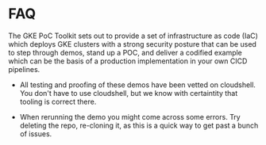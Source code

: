 # FAQ

The GKE PoC Toolkit sets out to provide a set of infrastructure as code (IaC) which deploys GKE clusters with a strong security posture that can be used to step through demos, stand up a POC, and deliver a codified example which can be the basis of a production implementation in your own CICD pipelines.


* All testing and proofing of these demos have been vetted on cloudshell. You don't have to use cloudshell, but we know with certaintity that tooling is correct there.

* When rerunning the demo you might come across some errors. Try deleting the repo, re-cloning it, as this is a quick way to get past a bunch of issues.
